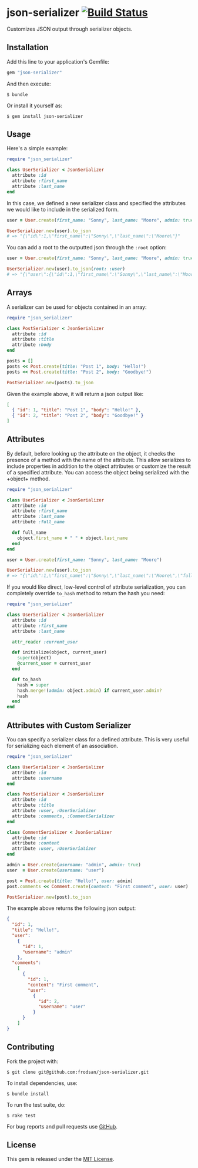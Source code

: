 json-serializer [![Build Status](https://travis-ci.org/frodsan/json-serializer.svg)](https://travis-ci.org/frodsan/json-serializer)
===============

Customizes JSON output through serializer objects.

Installation
------------

Add this line to your application's Gemfile:

```ruby
gem "json-serializer"
```

And then execute:

```
$ bundle
```

Or install it yourself as:

```
$ gem install json-serializer
```

Usage
-----

Here's a simple example:

```ruby
require "json_serializer"

class UserSerializer < JsonSerializer
  attribute :id
  attribute :first_name
  attribute :last_name
end
```

In this case, we defined a new serializer class and specified the attributes
we would like to include in the serialized form.

```ruby
user = User.create(first_name: "Sonny", last_name: "Moore", admin: true)

UserSerializer.new(user).to_json
# => "{\"id\":1,\"first_name\":\"Sonny\",\"last_name\":\"Moore\"}"
```

You can add a root to the outputted json through the `:root` option:

```ruby
user = User.create(first_name: "Sonny", last_name: "Moore", admin: true)

UserSerializer.new(user).to_json(root: :user)
# => "{\"user\":{\"id\":1,\"first_name\":\"Sonny\",\"last_name\":\"Moore\"}}"
```

Arrays
------

A serializer can be used for objects contained in an array:

```ruby
require "json_serializer"

class PostSerializer < JsonSerializer
  attribute :id
  attribute :title
  attribute :body
end

posts = []
posts << Post.create(title: "Post 1", body: "Hello!")
posts << Post.create(title: "Post 2", body: "Goodbye!")

PostSerializer.new(posts).to_json
```

Given the example above, it will return a json output like:

```json
[
  { "id": 1, "title": "Post 1", "body": "Hello!" },
  { "id": 2, "title": "Post 2", "body": "Goodbye!" }
]
```

Attributes
----------

By default, before looking up the attribute on the object, it checks the presence
of a method with the name of the attribute. This allow serializes to include
properties in addition to the object attributes or customize the result of a
specified attribute. You can access the object being serialized with the +object+
method.

```ruby
require "json_serializer"

class UserSerializer < JsonSerializer
  attribute :id
  attribute :first_name
  attribute :last_name
  attribute :full_name

  def full_name
    object.first_name + " " + object.last_name
  end
end

user = User.create(first_name: "Sonny", last_name: "Moore")

UserSerializer.new(user).to_json
# => "{\"id\":1,\"first_name\":\"Sonny\",\"last_name\":\"Moore\",\"full_name\":\"Sonny Moore\"}"
```

If you would like direct, low-level control of attribute serialization, you can
completely override `to_hash` method to return the hash you need:

```ruby
require "json_serializer"

class UserSerializer < JsonSerializer
  attribute :id
  attribute :first_name
  attribute :last_name

  attr_reader :current_user

  def initialize(object, current_user)
    super(object)
    @current_user = current_user
  end

  def to_hash
    hash = super
    hash.merge!(admin: object.admin) if current_user.admin?
    hash
  end
end
```

Attributes with Custom Serializer
---------------------------------

You can specify a serializer class for a defined attribute. This is very useful
for serializing each element of an association.

```ruby
require "json_serializer"

class UserSerializer < JsonSerializer
  attribute :id
  attribute :username
end

class PostSerializer < JsonSerializer
  attribute :id
  attribute :title
  attribute :user, :UserSerializer
  attribute :comments, :CommentSerializer
end

class CommentSerializer < JsonSerializer
  attribute :id
  attribute :content
  attribute :user, :UserSerializer
end

admin = User.create(username: "admin", admin: true)
user  = User.create(username: "user")

post = Post.create(title: "Hello!", user: admin)
post.comments << Comment.create(content: "First comment", user: user)

PostSerializer.new(post).to_json
```

The example above returns the following json output:

```json
{
  "id": 1,
  "title": "Hello!",
  "user":
    {
      "id": 1,
      "username": "admin"
    },
  "comments":
    [
      {
        "id": 1,
        "content": "First comment",
        "user":
          {
            "id": 2,
            "username": "user"
          }
      }
    ]
}
```

Contributing
------------

Fork the project with:

```
$ git clone git@github.com:frodsan/json-serializer.git
```

To install dependencies, use:

```
$ bundle install
```

To run the test suite, do:

```
$ rake test
```

For bug reports and pull requests use [GitHub][issues].

License
-------

This gem is released under the [MIT License][mit].

[active_model_serializers]: https://github.com/rails-api/active_model_serializers
[mit]: http://www.opensource.org/licenses/MIT
[issues]: https://github.com/frodsan/json-serializer/issues
